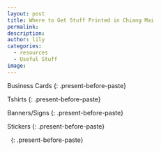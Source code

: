 ```yaml
---
layout: post
title: Where to Get Stuff Printed in Chiang Mai
permalink:
description:
author: lily
categories:
  - resources
  - Useful Stuff
image:
---
```


Business Cards
{: .present-before-paste}

Tshirts
{: .present-before-paste}

Banners/Signs
{: .present-before-paste}

Stickers
{: .present-before-paste}

&nbsp;
{: .present-before-paste}